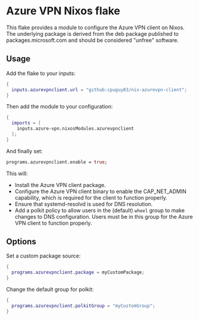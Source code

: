#  Azure VPN Nixos flake

This flake provides a module to configure the Azure VPN client on Nixos.
The underlying package is derived from the deb package published to
packages.microsoft.com and should be considered "unfree" software.

## Usage

Add the flake to your inputs:

```nix
{
  inputs.azurevpnclient.url = "github:cpuguy83/nix-azurevpn-client";
}
```

Then add the module to your configuration:

```nix
{
  imports = [
    inputs.azure-vpn.nixosModules.azurevpnclient
  ];
}
```

And finally set:

```nix
programs.azurevpnclient.enable = true;
```

This will:

- Install the Azure VPN client package.
- Configure the Azure VPN client binary to enable the CAP_NET_ADMIN capability,
  which is required for the client to function properly.
- Ensure that systemd-resolvd is used for DNS resolution.
- Add a polkit policy to allow users in the (default) `wheel` group to make changes
  to DNS configuration. Users must be in this group for the Azure VPN client to
  function properly.

## Options

Set a custom package source:

```nix
{
  programs.azurevpnclient.package = myCustomPackage;
}
```


Change the default group for polkit:

```nix
{
  programs.azurevpnclient.polkitGroup = "myCustomGroup";
}
```
